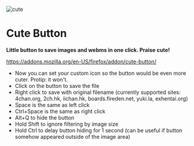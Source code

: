 ![cute](https://i.imgur.com/ILlSir4.png)

# Cute Button

**Little button to save images and webms in one click. Praise cute!**

https://addons.mozilla.org/en-US/firefox/addon/cute-button/

* Now you can set your custom icon so the button would be even more cuter. Protip: it won't.
* Click on the button to save the file
* Right click to save with original filename (currently supported sites: 4chan.org, 2ch.hk, iichan.hk, boards.fireden.net, yuki.la, exhentai.org)
* Space is the same as left click
* Ctrl+Space is the same as right click
* Alt+Q to hide the button
* Hold Shift to ignore filtering by image size
* Hold Ctrl to delay button hiding for 1 second (can be useful if button somehow appeared outside of the image area)